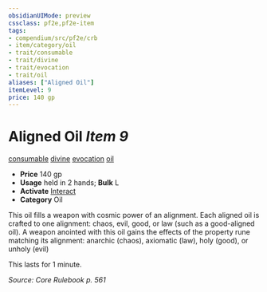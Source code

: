 ```yaml
---
obsidianUIMode: preview
cssclass: pf2e,pf2e-item
tags:
- compendium/src/pf2e/crb
- item/category/oil
- trait/consumable
- trait/divine
- trait/evocation
- trait/oil
aliases: ["Aligned Oil"]
itemLevel: 9
price: 140 gp
---
```

# Aligned Oil *Item 9*  
[consumable](../../../rules/traits/consumable.md)  [divine](../../../rules/traits/divine.md)  [evocation](../../../rules/traits/evocation.md)  [oil](../../../rules/traits/oil.md)  

- **Price** 140 gp
- **Usage** held in 2 hands; **Bulk** L
- **Activate** [Interact](../../../rules/actions/interact.md)
- **Category** Oil

This oil fills a weapon with cosmic power of an alignment. Each aligned oil is crafted to one alignment: chaos, evil, good, or law (such as a good-aligned oil). A weapon anointed with this oil gains the effects of the property rune matching its alignment: anarchic (chaos), axiomatic (law), holy (good), or unholy (evil)

This lasts for 1 minute.

*Source: Core Rulebook p. 561*